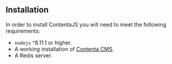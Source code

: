 ## Installation
In order to install ContentaJS you will need to meet the following requirements:
  - `nodejs` ^8.11.1 or higher.
  - A working installation of [Contenta CMS](https://github.com/contentacms/contenta_jsonapi).
  - A Redis server.

<!--emdaer-p
  - '@emdaer/plugin-import'
  - path: .emdaer/docs/local-install.md
    runEmdaer: false
-->

<!--emdaer-p
  - '@emdaer/plugin-import'
  - path: .emdaer/docs/aws-install.md
    runEmdaer: false
-->

<!--emdaer-p
  - '@emdaer/plugin-import'
  - path: .emdaer/docs/docker-install.md
    runEmdaer: false
-->

